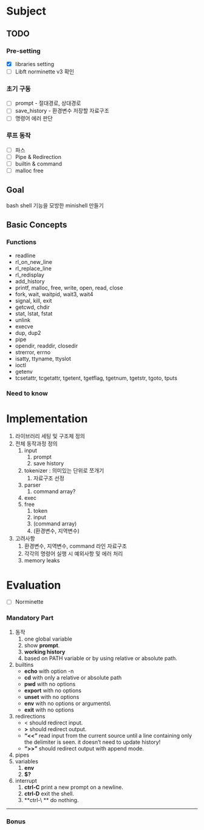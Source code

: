 # Subject

## TODO
### Pre-setting
- [x] libraries setting
- [ ] Libft norminette v3 확인

### 초기 구동
- [ ] prompt - 절대경로, 상대경로
- [ ] save_history - 환경변수 저장할 자료구조
- [ ] 명령어 에러 판단

### 루프 동작
- [ ] 파스
- [ ] Pipe & Redirection
- [ ] builtin & command
- [ ] malloc free

## Goal

bash shell 기능을 모방한 minishell 만들기

## Basic Concepts

### Functions

- readline
- rl_on_new_line
- rl_replace_line
- rl_redisplay
- add_history
- printf, malloc, free, write, open, read, close
- fork, wait, waitpid, wait3, wait4
- signal, kill, exit
- getcwd, chdir
- stat, lstat, fstat
- unlink
- execve
- dup, dup2
- pipe
- opendir, readdir, closedir
- strerror, errno
- isatty, ttyname, ttyslot
- ioctl
- getenv
- tcsetattr, tcgetattr, tgetent, tgetflag, tgetnum, tgetstr, tgoto, tputs

### Need to know

# Implementation

1. 라이브러리 세팅 및 구조체 정의
2. 전체 동작과정 정의
    1. input
        1. prompt
        2. save history
    2. tokenizer : 의미있는 단위로 쪼개기
        1. 자료구조 선정
    3. parser
        1. command array?
    4. exec
    5. free
        1. token
        2. input
        3. (command array)
        4. (환경변수, 지역변수)
3. 고려사항
    1. 환경변수, 지역변수, command 라인 자료구조
    2. 각각의 명령어 실행 시 예외사항 및 에러 처리
    3. memory leaks

# Evaluation

- [ ]  Norminette

### Mandatory Part

1. 동작
    1. one global variable
    2. show **prompt**.
    3. **working history**
    4. based on PATH variable or by using relative or absolute path.
2. builtins
    - **echo** with option -n
    - **cd** with only a relative or absolute path
    - **pwd** with no options
    - **export** with no options
    - **unset** with no options
    - **env** with no options or arguments\
    - **exit** with no options
3. redirections
    - < should redirect input.
    - **>** should redirect output.
    - **“<<”** read input from the current source until a line containing only the delimiter is seen. it doesn’t need to update history!
    - **“>>”** should redirect output with append mode.
4. pipes
5. variables
    1. **env**
    2. **$?**
6. interrupt
    1. **ctrl-C** print a new prompt on a newline.
    2. **ctrl-D** exit the shell.
    3. **ctrl-\ ** do nothing.

---

### Bonus
